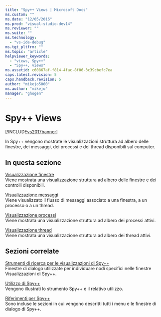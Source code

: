 ```yaml
---
title: "Spy++ Views | Microsoft Docs"
ms.custom: ""
ms.date: "12/05/2016"
ms.prod: "visual-studio-dev14"
ms.reviewer: ""
ms.suite: ""
ms.technology: 
  - "vs-ide-debug"
ms.tgt_pltfrm: ""
ms.topic: "article"
helpviewer_keywords: 
  - "views, Spy++"
  - "Spy++, views"
ms.assetid: c60867af-f814-4fac-8f06-3c39cbefc7ea
caps.latest.revision: 5
caps.handback.revision: 5
author: "mikejo5000"
ms.author: "mikejo"
manager: "ghogen"
---
```

# Spy++ Views
[!INCLUDE[vs2017banner](../code-quality/includes/vs2017banner.md)]

In Spy\+\+ vengono mostrate le visualizzazioni struttura ad albero delle finestre, dei messaggi, dei processi e dei thread disponibili sul computer.  
  
## In questa sezione  
 [Visualizzazione finestre](../debugger/windows-view.md)  
 Viene mostrata una visualizzazione struttura ad albero delle finestre e dei controlli disponibili.  
  
 [Visualizzazione messaggi](../debugger/messages-view.md)  
 Viene visualizzato il flusso di messaggi associato a una finestra, a un processo o a un thread.  
  
 [Visualizzazione processi](../debugger/processes-view.md)  
 Viene mostrata una visualizzazione struttura ad albero dei processi attivi.  
  
 [Visualizzazione thread](../debugger/threads-view.md)  
 Viene mostrata una visualizzazione struttura ad albero dei thread attivi.  
  
## Sezioni correlate  
 [Strumenti di ricerca per le visualizzazioni di Spy\+\+](../debugger/search-tools-for-spy-increment-views.md)  
 Finestre di dialogo utilizzate per individuare nodi specifici nelle finestre Visualizzazioni di Spy\+\+.  
  
 [Utilizzo di Spy\+\+](../debugger/using-spy-increment.md)  
 Vengono illustrati lo strumento Spy\+\+ e il relativo utilizzo.  
  
 [Riferimenti per Spy\+\+](../debugger/spy-increment-reference.md)  
 Sono incluse le sezioni in cui vengono descritti tutti i menu e le finestre di dialogo di Spy\+\+.